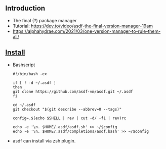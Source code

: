 ## Introduction
- The final (?) package manager
- Tutorial: https://dev.to/video/asdf-the-final-version-manager-19am
- https://alphahydrae.com/2021/03/one-version-manager-to-rule-them-all/

## [Install](https://asdf-vm.com/#/core-manage-asdf?id=install)
- Bashscript
    ```shell
    #!/bin/bash -ex

    if [ ! -d ~/.asdf ]
    then
    git clone https://github.com/asdf-vm/asdf.git ~/.asdf
    fi

    cd ~/.asdf
    git checkout "$(git describe --abbrev=0 --tags)"

    config=.$(echo $SHELL | rev | cut -d/ -f1 | rev)rc

    echo -e '\n. $HOME/.asdf/asdf.sh' >> ~/$config
    echo -e '\n. $HOME/.asdf/completions/asdf.bash' >> ~/$config   
    ```

- asdf can install via zsh plugin.  
